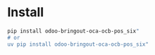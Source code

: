 # Install

```bash
pip install odoo-bringout-oca-ocb-pos_six"
# or
uv pip install odoo-bringout-oca-ocb-pos_six"
```

